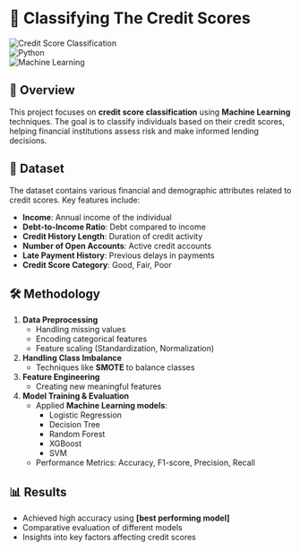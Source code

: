 # 📌 Classifying The Credit Scores

![Credit Score Classification](https://img.shields.io/badge/ML-Credit%20Score%20Classification-blue)  
![Python](https://img.shields.io/badge/Python-3.x-blue.svg)  
![Machine Learning](https://img.shields.io/badge/Machine%20Learning-Classification-green)  

## 📖 Overview  
This project focuses on **credit score classification** using **Machine Learning** techniques. The goal is to classify individuals based on their credit scores, helping financial institutions assess risk and make informed lending decisions.

## 📂 Dataset  
The dataset contains various financial and demographic attributes related to credit scores. Key features include:  
- **Income**: Annual income of the individual  
- **Debt-to-Income Ratio**: Debt compared to income  
- **Credit History Length**: Duration of credit activity  
- **Number of Open Accounts**: Active credit accounts  
- **Late Payment History**: Previous delays in payments  
- **Credit Score Category**: Good, Fair, Poor  

## 🛠️ Methodology  
1. **Data Preprocessing**  
   - Handling missing values  
   - Encoding categorical features  
   - Feature scaling (Standardization, Normalization)  
2. **Handling Class Imbalance**  
   - Techniques like **SMOTE** to balance classes  
3. **Feature Engineering**  
   - Creating new meaningful features  
4. **Model Training & Evaluation**  
   - Applied **Machine Learning models**:  
     - Logistic Regression  
     - Decision Tree  
     - Random Forest  
     - XGBoost  
     - SVM  
   - Performance Metrics: Accuracy, F1-score, Precision, Recall  

## 📊 Results  
- Achieved high accuracy using **[best performing model]**  
- Comparative evaluation of different models  
- Insights into key factors affecting credit scores  

